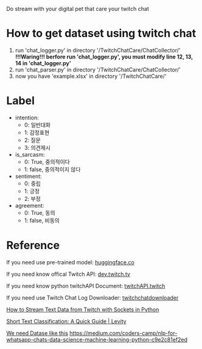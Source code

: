 Do stream with your digital pet that care your twitch chat  
# How to get dataset using twitch chat
1. run 'chat_logger.py' in directory '/TwitchChatCare/ChatCollector/'  
  **!!!Waring!!! berfore run 'chat_logger.py', you must modify line 12, 13, 14 in 'chat_logger.py'**
3. run 'chat_parser.py' in directory '/TwitchChatCare/ChatCollector/'
4. now you have 'example.xlsx' in directory '/TwitchChatCare/'

# Label
- intention: 
  - 0: 일반대화
  - 1: 감정표현
  - 2: 질문
  - 3: 의견제시
- is_sarcasm: 
  - 0: True, 중의적이다
  - 1: false, 중의적이지 않다
- sentiment: 
  - 0: 중립
  - 1: 긍정
  - 2: 부정
- agreement: 
  - 0: True, 동의
  - 1: false, 비동의
# Reference
If you need use pre-trained model: [huggingface.co](https://huggingface.co/)

If you need know offical Twitch API: [dev.twitch.tv](https://dev.twitch.tv/docs/irc/ ) 

If you need know python twitchAPI Document: [twitchAPI.twitch](https://pytwitchapi.dev/en/stable/modules/twitchAPI.twitch.html#twitchAPI.twitch.Twitch.get_chatters)

If you need use Twitch Chat Log Downloader: [twitchchatdownloader](https://www.twitchchatdownloader.com/  )

[How to Stream Text Data from Twitch with Sockets in Python](https://github.com/LearnDataSci/articles/tree/master/How%20to%20Stream%20Text%20Data%20from%20Twitch%20with%20Sockets%20in%20Python)

[Short Text Classification: A Quick Guide | Levity](https://levity.ai/blog/short-text-classification)

[We need Datase like this](https://www.kaggle.com/datasets/mowglii/twitch-chat-test-data/data)
https://medium.com/coders-camp/nlp-for-whatsapp-chats-data-science-machine-learning-python-c9e2c81ef2ed
